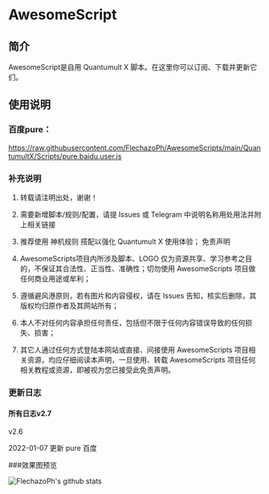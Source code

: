 # AwesomeScript


## 简介

AwesomeScript是自用 Quantumult X 脚本。在这里你可以订阅、下载并更新它们。

## 使用说明

### 百度pure：

https://raw.githubusercontent.com/FlechazoPh/AwesomeScripts/main/QuantumultX/Scripts/pure.baidu.user.js

### 补充说明

1. 转载请注明出处，谢谢！
2. 需要新增脚本/规则/配置，请提 Issues 或 Telegram 中说明名称用处用法并附上相关链接
3. 推荐使用 神机规则 搭配以强化 Quantumult X 使用体验；
免责声明

1. AwesomeScripts项目内所涉及脚本、LOGO 仅为资源共享、学习参考之目的，不保证其合法性、正当性、准确性；切勿使用 AwesomeScripts 项目做任何商业用途或牟利；
2. 遵循避风港原则，若有图片和内容侵权，请在 Issues 告知，核实后删除，其版权均归原作者及其网站所有；
3. 本人不对任何内容承担任何责任，包括但不限于任何内容错误导致的任何损失、损害；
4. 其它人通过任何方式登陆本网站或直接、间接使用 AwesomeScripts 项目相关资源，均应仔细阅读本声明，一旦使用、转载 AwesomeScripts 项目任何相关教程或资源，即被视为您已接受此免责声明。

### 更新日志

#### 所有日志v2.7
v2.6

2022-01-07
更新 pure 百度

###效果图预览



![FlechazoPh's github stats](https://github-readme-stats.vercel.app/api?username=FlechazoPh&show_icons=true&theme=vue-dark)
